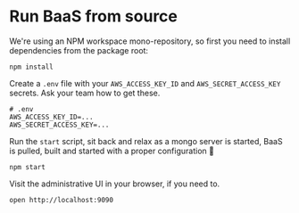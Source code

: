 # Run BaaS from source

We're using an NPM workspace mono-repository, so first you need to install dependencies from the package root:

```shell
npm install
```

Create a `.env` file with your `AWS_ACCESS_KEY_ID` and `AWS_SECRET_ACCESS_KEY` secrets.
Ask your team how to get these.

```shell
# .env
AWS_ACCESS_KEY_ID=...
AWS_SECRET_ACCESS_KEY=...
```

Run the `start` script, sit back and relax as a mongo server is started, BaaS is pulled, built and started with a proper configuration 🤞

```shell
npm start
```

Visit the administrative UI in your browser, if you need to.

```shell
open http://localhost:9090
```
